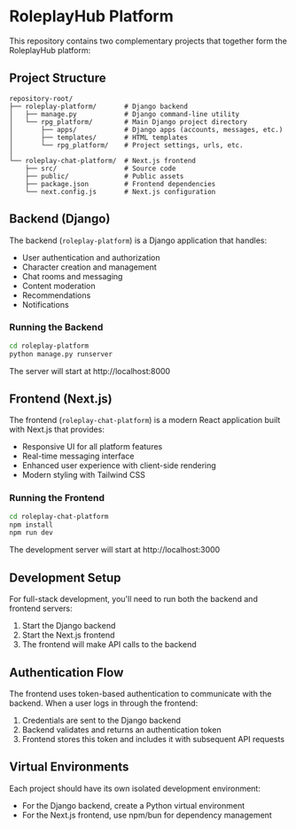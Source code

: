 # RoleplayHub Platform

This repository contains two complementary projects that together form the RoleplayHub platform:

## Project Structure

```
repository-root/
├── roleplay-platform/       # Django backend
│   ├── manage.py            # Django command-line utility
│   └── rpg_platform/        # Main Django project directory
│       ├── apps/            # Django apps (accounts, messages, etc.)
│       ├── templates/       # HTML templates
│       └── rpg_platform/    # Project settings, urls, etc.
│
└── roleplay-chat-platform/  # Next.js frontend
    ├── src/                 # Source code
    ├── public/              # Public assets
    ├── package.json         # Frontend dependencies
    └── next.config.js       # Next.js configuration
```

## Backend (Django)

The backend (`roleplay-platform`) is a Django application that handles:
- User authentication and authorization
- Character creation and management
- Chat rooms and messaging
- Content moderation
- Recommendations
- Notifications

### Running the Backend

```bash
cd roleplay-platform
python manage.py runserver
```

The server will start at http://localhost:8000

## Frontend (Next.js)

The frontend (`roleplay-chat-platform`) is a modern React application built with Next.js that provides:
- Responsive UI for all platform features
- Real-time messaging interface
- Enhanced user experience with client-side rendering
- Modern styling with Tailwind CSS

### Running the Frontend

```bash
cd roleplay-chat-platform
npm install
npm run dev
```

The development server will start at http://localhost:3000

## Development Setup

For full-stack development, you'll need to run both the backend and frontend servers:

1. Start the Django backend
2. Start the Next.js frontend
3. The frontend will make API calls to the backend

## Authentication Flow

The frontend uses token-based authentication to communicate with the backend. When a user logs in through the frontend:

1. Credentials are sent to the Django backend
2. Backend validates and returns an authentication token
3. Frontend stores this token and includes it with subsequent API requests

## Virtual Environments

Each project should have its own isolated development environment:

- For the Django backend, create a Python virtual environment
- For the Next.js frontend, use npm/bun for dependency management
